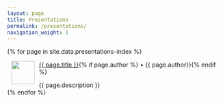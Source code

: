 ```yaml
---
layout: page
title: Presentations
permalink: /presentations/
navigation_weight: 1
---
```


{% for page in site.data.presentations-index %}
  <div class="boxed_page">
    <div class = "index_item_left">
      <a href="{{ page.url }}"><img src="{{ page.image }}" style="margin: 0px 10px" width="54" height="54" align="left"/></a>
    </div>
    <div clas = "index_item_right">
      <p style="text-align:left;"><blogheader><a href="{{ page.url | prepend: site.baseurl }}">{{ page.title }}</a></blogheader><time>{% if page.author %}&nbsp;•&nbsp;{{ page.author}}{% endif %}</time></p>
      {{ page.description }}
      <br>
    </div>
  </div>
{% endfor %}
<br><br>
